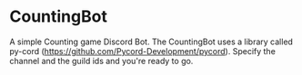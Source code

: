 # CountingBot
A simple Counting game Discord Bot. The CountingBot uses a library called py-cord (https://github.com/Pycord-Development/pycord). 
Specify the channel and the guild ids and you're ready to go.
